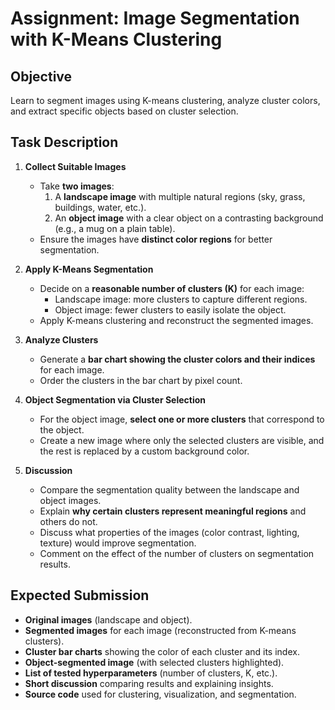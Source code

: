 # Assignment: Image Segmentation with K-Means Clustering

## Objective
Learn to segment images using K-means clustering, analyze cluster colors, and extract specific objects based on cluster selection.

## Task Description

1. **Collect Suitable Images**  
   - Take **two images**:  
     1. A **landscape image** with multiple natural regions (sky, grass, buildings, water, etc.).  
     2. An **object image** with a clear object on a contrasting background (e.g., a mug on a plain table).  
   - Ensure the images have **distinct color regions** for better segmentation.  

2. **Apply K-Means Segmentation**  
   - Decide on a **reasonable number of clusters (K)** for each image:  
     - Landscape image: more clusters to capture different regions.  
     - Object image: fewer clusters to easily isolate the object.  
   - Apply K-means clustering and reconstruct the segmented images.  

3. **Analyze Clusters**  
   - Generate a **bar chart showing the cluster colors and their indices** for each image.
   - Order the clusters in the bar chart by pixel count.

4. **Object Segmentation via Cluster Selection**  
   - For the object image, **select one or more clusters** that correspond to the object.  
   - Create a new image where only the selected clusters are visible, and the rest is replaced by a custom background color.  

5. **Discussion**  
   - Compare the segmentation quality between the landscape and object images.  
   - Explain **why certain clusters represent meaningful regions** and others do not.  
   - Discuss what properties of the images (color contrast, lighting, texture) would improve segmentation.  
   - Comment on the effect of the number of clusters on segmentation results.  

## Expected Submission

- **Original images** (landscape and object).  
- **Segmented images** for each image (reconstructed from K-means clusters).  
- **Cluster bar charts** showing the color of each cluster and its index.  
- **Object-segmented image** (with selected clusters highlighted).  
- **List of tested hyperparameters** (number of clusters, K, etc.).  
- **Short discussion** comparing results and explaining insights.  
- **Source code** used for clustering, visualization, and segmentation.  
